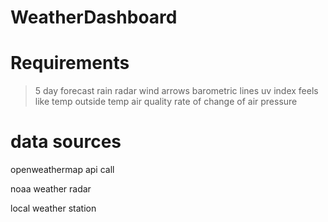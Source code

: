 # WeatherDashboard

# Requirements

> 5 day forecast
> rain radar
> wind arrows
> barometric lines
> uv index
> feels like temp
> outside temp
> air quality
> rate of change of air pressure

# data sources

openweathermap api call

noaa weather radar

local weather station
